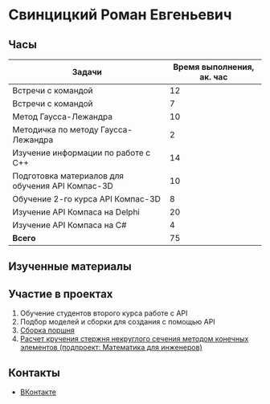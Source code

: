 
# Свинцицкий Роман Евгеньевич

## Часы

|Задачи|Время выполнения, ак. час|
|----------------|----------------|
|Встречи с командой |12|
|Встречи с командой | 7|
|Метод Гаусса-Лежандра | 10|
|Методичка по методу Гаусса-Лежандра | 2|
|Изучение информации по работе с  C++ | 14|
|Подготовка материалов для обучения API Компас-3D | 10|
|Обучение 2-го курса API Компас-3D | 8|
|Изучение API Компаса на Delphi | 20|
|Изучение API Компаса на C# | 4|
|<b>Всего </b> | 75|


## Изученные материалы



## Участие в проектах
1. Обучение студентов второго курса работе с API
2. Подбор моделей и сборки для создания с помощью API
3. [ Сборка поршня](https://github.com/Kompas-Mospolytech/Kompas-ingeneringSoft/tree/main/%D0%9C%D0%B0%D1%82%D0%B5%D1%80%D0%B8%D0%B0%D0%BB%D1%8B/%D0%A1%D0%B1%D0%BE%D1%80%D0%BA%D0%B0%20%D0%BF%D0%BE%D1%80%D1%88%D0%B5%D0%BD%D1%8C)
4. [ Расчет кручения стержня некруглого сечения методом конечных элементов (подпроект: Математика для инженеров)](https://github.com/EngineeringSoft-Mospolytech/Mathematics-for-engineers/tree/main/%D0%9C%D0%B5%D1%82%D0%BE%D0%B4%20%D0%BA%D0%BE%D0%BD%D0%B5%D1%87%D0%BD%D1%8B%D1%85%20%D1%8D%D0%BB%D0%B5%D0%BC%D0%B5%D0%BD%D1%82%D0%BE%D0%B2/%D0%A0%D0%B0%D1%81%D1%87%D0%B5%D1%82%20%D0%BA%D1%80%D1%83%D1%87%D0%B5%D0%BD%D0%B8%D1%8F%20%D1%81%D1%82%D0%B5%D1%80%D0%B6%D0%BD%D1%8F%20%D0%BD%D0%B5%D0%BA%D1%80%D1%83%D0%B3%D0%BB%D0%BE%D0%B3%D0%BE%20%D1%81%D0%B5%D1%87%D0%B5%D0%BD%D0%B8%D1%8F%20%D0%BC%D0%B5%D1%82%D0%BE%D0%B4%D0%BE%D0%BC%20%D0%BA%D0%BE%D0%BD%D0%B5%D1%87%D0%BD%D1%8B%D1%85%20%D1%8D%D0%BB%D0%B5%D0%BC%D0%B5%D0%BD%D1%82%D0%BE%D0%B2/SimplexElements)

## Контакты <br>
- [ВКонтакте](https://vk.com/id613210281)
